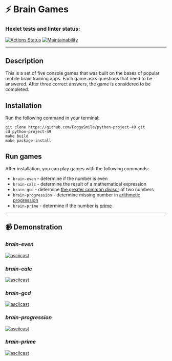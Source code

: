 # :zap: **Brain Games**

### Hexlet tests and linter status:
[![Actions Status](https://github.com/FoggySmile/python-project-49/workflows/hexlet-check/badge.svg)](https://github.com/FoggySmile/python-project-49/actions)
[![Maintainability](https://api.codeclimate.com/v1/badges/35907134e1d5a6f16dc2/maintainability)](https://codeclimate.com/github/FoggySmile/python-project-49/maintainability)

___
## **Description**
This is a set of five console games that was built on the bases of popular mobile brain training apps. Each game asks questions that need to be answered. After three correct answers, the game is considered to be completed.

## **Installation**
Run the following command in your terminal:
```
git clone https://github.com/FoggySmile/python-project-49.git
cd python-project-49
make build
make package-install
```

## **Run games**
After installation, you can play games with the following commands:

  * ```brain-even``` - determine if the number is even
  * ```brain-calc``` - determine the result of a mathematical expression
  * ```brain-gcd``` - determine [the greater common divisor](https://en.wikipedia.org/wiki/Greatest_common_divisor) of two numbers
  * ```brain-progression``` - determine missing number in [arithmetic progression](https://en.wikipedia.org/wiki/Arithmetic_progression)
  * ```brain-prime``` - determine if the number is [prime](https://en.wikipedia.org/wiki/List_of_prime_numbers)
___

## :video_camera: **Demonstration**
### *brain-even*
[![asciicast](https://asciinema.org/a/yXH9mgRAymik89KscKWho20bX.svg)](https://asciinema.org/a/yXH9mgRAymik89KscKWho20bX)
### *brain-calc*
[![asciicast](https://asciinema.org/a/Qz7xdhgPGtTh0a8RRkYh9AXsi.svg)](https://asciinema.org/a/Qz7xdhgPGtTh0a8RRkYh9AXsi)
### *brain-gcd*
[![asciicast](https://asciinema.org/a/KiZLvfzuqWah3JhQqv7ya5EJG.svg)](https://asciinema.org/a/KiZLvfzuqWah3JhQqv7ya5EJG)
### *brain-progression*
[![asciicast](https://asciinema.org/a/rqjTBxM7Sw43Q4bnlE7TbJLnA.svg)](https://asciinema.org/a/rqjTBxM7Sw43Q4bnlE7TbJLnA)
### *brain-prime*
[![asciicast](https://asciinema.org/a/8VYffxRu9C9iBunP3lnvK0RB2.svg)](https://asciinema.org/a/8VYffxRu9C9iBunP3lnvK0RB2)